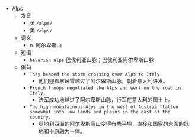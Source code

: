 - Alps
  - 发音
    - 英 `/ælps/`
    - 美 `/ælps/`
  - 词义
    - n. 阿尔卑斯山
  - 短语
    - `bavarian alps` 巴伐利亚山脉；巴伐利亚阿尔卑斯山脉 
  - 例句
    - `They headed the storm crossing over Alps to Italy.`
      - 他们迎着暴风雪越过了阿尔卑斯山脉，朝着意大利进发。
    - `French troops negotiated the Alps and went on the road in Italy.`
      - 法军成功地越过了阿尔卑斯山脉，行军在意大利的国土上。
    - `The high mountainous Alps in the west of Austria flatten somewhat into low lands and plains in the east of the country.`
      - 奥地利西面的阿尔卑斯高山变得有些平坦，直接和国家的东面的低地和平原融为一体。

